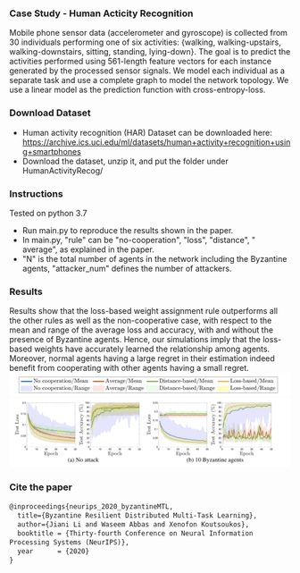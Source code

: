 
### Case Study - Human Acticity Recognition
Mobile phone sensor data (accelerometer and gyroscope) is collected from 30 individuals performing one of six activities: 
{walking, walking-upstairs, walking-downstairs, sitting, standing, lying-down}. 
The goal is to predict the activities performed using 561-length feature vectors for each instance generated by the processed sensor signals. 
We model each individual as a separate task and use a complete graph to model the network topology. 
We use a linear model as the prediction function with cross-entropy-loss.

### Download Dataset
- Human activity recognition (HAR) Dataset can be downloaded here: https://archive.ics.uci.edu/ml/datasets/human+activity+recognition+using+smartphones
- Download the dataset, unzip it, and put the folder under HumanActivityRecog/

### Instructions
Tested on python 3.7

- Run main.py to reproduce the results shown in the paper.
- In main.py, "rule" can be "no-cooperation", "loss", "distance", " average", as explained in the paper.
- "N" is the total number of agents in the network including the Byzantine agents, "attacker_num" defines the number of attackers.

### Results
Results show that the loss-based weight assignment rule outperforms all the other rules as well as the non-cooperative case, 
with respect to the mean and range of the average loss and accuracy, with and without the presence of Byzantine agents. 
Hence, our simulations imply that the loss-based weights have accurately learned the relationship among agents. 
Moreover, normal agents having a large regret in their estimation indeed benefit from cooperating with other agents having a small regret. 
 <img src="https://github.com/JianiLi/resilientDistributedMTL/blob/main/HumanActivityRecog/plot_results/legend.jpg" alt="drawing" width="600"/> 
 <img src="https://github.com/JianiLi/resilientDistributedMTL/blob/main/HumanActivityRecog/plot_results/paper_result.jpg" alt="drawing" width="1000"/> 
 
### Cite the paper
```
@inproceedings{neurips_2020_byzantineMTL,  
  title={Byzantine Resilient Distributed Multi-Task Learning},  
  author={Jiani Li and Waseem Abbas and Xenofon Koutsoukos},  
  booktitle = {Thirty-fourth Conference on Neural Information Processing Systems (NeurIPS)},  
  year      = {2020}  
}
```
